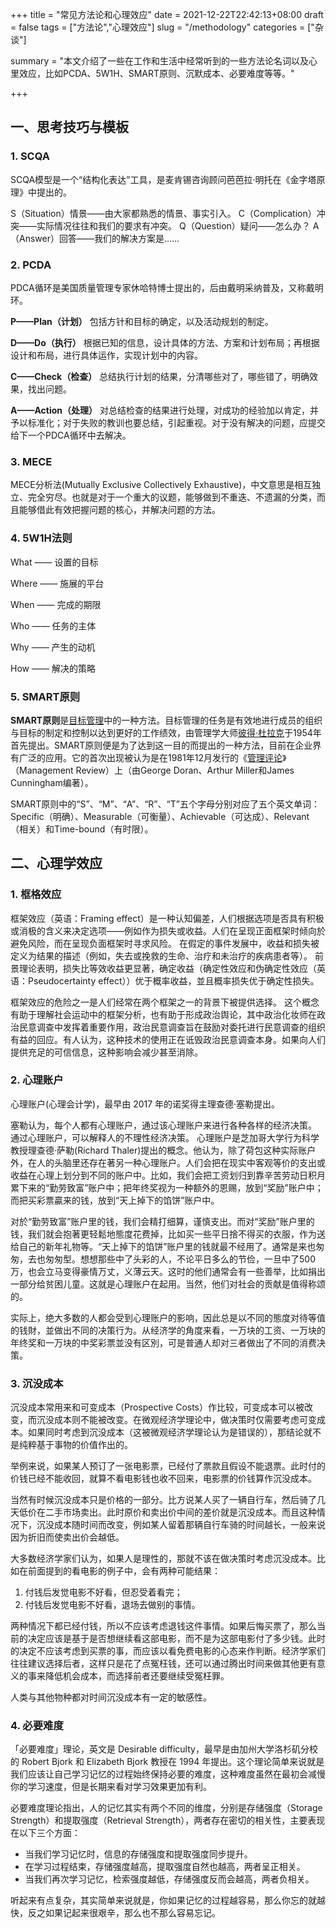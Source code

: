 +++
title = "常见方法论和心理效应"
date = 2021-12-22T22:42:13+08:00
draft = false
tags = ["方法论","心理效应"]
slug = "/methodology"
categories = ["杂谈"]

summary = "本文介绍了一些在工作和生活中经常听到的一些方法论名词以及心里效应，比如PCDA、5W1H、SMART原则、沉默成本、必要难度等等。"

+++



## 一、思考技巧与模板



### 1. SCQA

SCQA模型是一个“结构化表达”工具，是麦肯锡咨询顾问芭芭拉·明托在《金字塔原理》中提出的。

S（Situation）情景——由大家都熟悉的情景、事实引入。
C（Complication）冲突——实际情况往往和我们的要求有冲突。
Q（Question）疑问——怎么办？
A（Answer）回答——我们的解决方案是……



### 2. PCDA

PDCA循环是美国质量管理专家休哈特博士提出的，后由戴明采纳普及，又称戴明环。

**P——Plan（计划）**
 包括方针和目标的确定，以及活动规划的制定。

**D——Do（执行）**
 根据已知的信息，设计具体的方法、方案和计划布局；再根据设计和布局，进行具体运作，实现计划中的内容。

**C——Check（检查）**
 总结执行计划的结果，分清哪些对了，哪些错了，明确效果，找出问题。

**A——Action（处理）**
 对总结检查的结果进行处理，对成功的经验加以肯定，并予以标准化；对于失败的教训也要总结，引起重视。对于没有解决的问题，应提交给下一个PDCA循环中去解决。



### 3. MECE

MECE分析法(Mutually Exclusive Collectively Exhaustive)，中文意思是相互独立、完全穷尽。也就是对于一个重大的议题，能够做到不重迭、不遗漏的分类，而且能够借此有效把握问题的核心，并解决问题的方法。

### 4. 5W1H法则

What —— 设置的目标

Where —— 施展的平台

When —— 完成的期限

Who —— 任务的主体

Why —— 产生的动机

How —— 解决的策略


### 5. SMART原则

**SMART原则**是[目标管理](https://zh.wikipedia.org/wiki/目标管理)中的一种方法。目标管理的任务是有效地进行成员的组织与目标的制定和控制以达到更好的工作绩效，由管理学大师[彼得·杜拉克](https://zh.wikipedia.org/wiki/彼得·杜拉克)于1954年首先提出。SMART原则便是为了达到这一目的而提出的一种方法，目前在企业界有广泛的应用。它的首次出现被认为是在1981年12月发行的《[管理评论](https://zh.wikipedia.org/w/index.php?title=管理评论&action=edit&redlink=1)》（Management Review）上（由George Doran、Arthur Miller和James Cunningham编著）。

SMART原则中的“S”、“M”、“A”、“R”、“T”五个字母分别对应了五个英文单词：Specific（明确）、Measurable（可衡量）、Achievable（可达成）、Relevant（相关）和Time-bound（有时限）。


## 二、心理学效应

### 1. 框格效应

框架效应（英语：Framing effect）是一种认知偏差，人们根据选项是否具有积极或消极的含义来决定选项——例如作为损失或收益。人们在呈现正面框架时倾向於避免风险，而在呈现负面框架时寻求风险。 在假定的事件发展中，收益和损失被定义为结果的描述（例如，失去或挽救的生命、治疗和未治疗的疾病患者等）。 前景理论表明，损失比等效收益更显著，确定收益（确定性效应和伪确定性效应（英语：Pseudocertainty effect））优于概率收益，並且概率损失优于确定性损失。

框架效应的危险之一是人们经常在两个框架之一的背景下被提供选择。 这个概念有助于理解社会运动中的框架分析，也有助于形成政治舆论，其中政治化妆师在政治民意调查中发挥着重要作用，政治民意调查旨在鼓励对委托进行民意调查的组织有益的回应。有人认为，这种技术的使用正在诋毁政治民意调查本身。如果向人们提供充足的可信信息，这种影响会减少甚至消除。

### 2. 心理账户

心理账户(心理会计学)，最早由 2017 年的诺奖得主理查德·塞勒提出。

塞勒认为，每个人都有心理账户，通过该心理账户来进行各种各样的经济决策。 通过心理账户，可以解释人的不理性经济决策。 心理账户是芝加哥大学行为科学教授理查德·萨勒(Richard Thaler)提出的概念。他认为，除了荷包这种实际账户外，在人的头脑里还存在著另一种心理账户。人们会把在现实中客观等价的支出或收益在心理上划分到不同的账户中。比如，我们会把工资划归到靠辛苦劳动日积月累下来的“勤劳致富”账户中；把年终奖视为一种额外的恩赐，放到“奖励”账户中；而把买彩票贏来的钱，放到“天上掉下的馅饼”账户中。 

对於“勤劳致富”账户里的钱，我们会精打细算，谨慎支出。而对“奖励”账户里的钱，我们就会抱著更轻鬆地態度花费掉，比如买一些平日捨不得买的衣服，作为送给自己的新年礼物等。“天上掉下的馅饼”账户里的钱就最不经用了。通常是来也匆匆，去也匆匆型。想想那些中了头彩的人，不论平日多么的节俭，一旦中了500万，也会立马变得豪情万丈，义薄云天。这时的他们通常会有一些善举，比如捐出一部分给贫困儿童。这就是心理账户在起用。当然，他们对社会的贡献是值得称颂的。 

实际上，绝大多数的人都会受到心理账户的影响，因此总是以不同的態度对待等值的钱財，並做出不同的决策行为。从经济学的角度来看，一万块的工资、一万块的年终奖和一万块的中奖彩票並没有区別，可是普通人却对三者做出了不同的消费决策。

### 3. 沉没成本

沉没成本常用来和可变成本（Prospective Costs）作比较，可变成本可以被改变，而沉没成本则不能被改变。在微观经济学理论中，做决策时仅需要考虑可变成本。如果同时考虑到沉没成本（这被微观经济学理论认为是错误的），那结论就不是纯粹基于事物的价值作出的。

举例来说，如果某人预订了一张电影票，已经付了票款且假设不能退票。此时付的价钱已经不能收回，就算不看电影钱也收不回来，电影票的价钱算作沉没成本。

当然有时候沉没成本只是价格的一部分。比方说某人买了一辆自行车，然后骑了几天低价在二手市场卖出。此时原价和卖出价中间的差价就是沉没成本。而且这种情况下，沉没成本随时间而改变，例如某人留着那辆自行车骑的时间越长，一般来说因为折旧而使卖出价会越低。

大多数经济学家们认为，如果人是理性的，那就不该在做决策时考虑沉没成本。比如在前面提到的看电影的例子中，会有两种可能结果：

1. 付钱后发觉电影不好看，但忍受着看完；
2. 付钱后发觉电影不好看，退场去做别的事情。

两种情况下都已经付钱，所以不应该考虑退钱这件事情。如果后悔买票了，那么当前的决定应该是基于是否想继续看这部电影，而不是为这部电影付了多少钱。此时的决定不应该考虑到买票的事，而应该以看免费电影的心态来作判断。经济学家们往往建议选择后者，这样只是花了点冤枉钱，还可以通过腾出时间来做其他更有意义的事来降低机会成本，而选择前者还要继续受冤枉罪。

人类与其他物种都对时间沉没成本有一定的敏感性。


### 4. 必要难度

「必要难度」理论，英文是 Desirable difficulty，最早是由加州大学洛杉矶分校的 Robert Bjork 和 Elizabeth Bjork 教授在 1994 年提出。这个理论简单来说就是我们应该让自己学习记忆的过程始终保持必要的难度，这种难度虽然在最初会减慢你的学习速度，但是长期来看对学习效果更加有利。

必要难度理论指出，人的记忆其实有两个不同的维度，分别是存储强度（Storage Strength）和提取强度（Retrieval Strength），两者存在密切的相关性，主要表现在以下三个方面：



- 当我们学习记忆时，信息的存储强度和提取强度同步提升。
- 在学习过程结束，存储强度越高，提取强度自然也越高，两者呈正相关。
- 当我们再次学习记忆，检索强度越低，存储强度反而会越高，两者负相关。



听起来有点复杂，其实简单来说就是，你如果记忆的过程越容易，那么你忘的就越快，反之如果记起来很艰辛，那么也不那么容易忘记。



